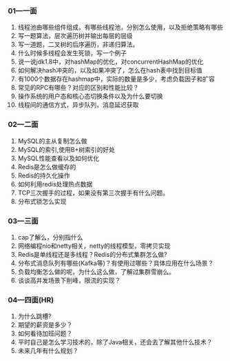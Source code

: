 
### 01—一面
1. 线程池由哪些组件组成，有哪些线程池，分别怎么使用，以及拒绝策略有哪些
2. 写一题算法，层次遍历树并输出每层的层级
3. 写一道题，二叉树的后序遍历，非递归算法。
4. 什么时候多线程会发生死锁，写一个例子
5. 说一说jdk1.8中，对hashMap的优化，对concurrentHashMap的优化
6. 如何解决hash冲突的，以及如果冲突了，怎么在hash表中找到目标值
7. 有1000个数据存在hashmap中，实际的数量是多少，考虑负载因子和扩容
8. 常见的RPC有哪些？对应的区别和性能比较？
9. 操作系统的用户态和核心态切换条件以及为什么要切换
10. 线程间的通信方式，异步队列，消息延迟获取

### 02—二面
1. MySQL的主从复制怎么做
2. MySQL的索引,使用B+树索引的好处
3. MySQL性能查看以及如何优化
4. Redis是怎么做缓存的
5. Redis的持久化操作
6. 如何利用redis处理热点数据
7. TCP三次握手的过程，如果没有第三次握手有什么问题。
8. 分布式锁怎么实现

### 03—三面
1. cap了解么，分别指什么
2. 网络编程nio和netty相关，netty的线程模型，零拷贝实现
3. Redis是单线程还是多线程？Redis的分布式集群怎么做?
4. 分布式消息队列有哪些(Kafka等)？有使用过哪些？具体应用在什么场景？
5. 负载均衡怎么做的呢，为什么这么做，了解过集群雪崩么。
6. 谈谈高并发场景下削峰，限流的实现？

### 04—四面(HR)
1. 为什么跳槽?
2. 期望的薪资是多少？
3. 如何看待加班问题？
4. 平时自己是怎么学习技术的，除了Java相关，还会去了解其他什么技术？
5. 未来几年有什么规划？
